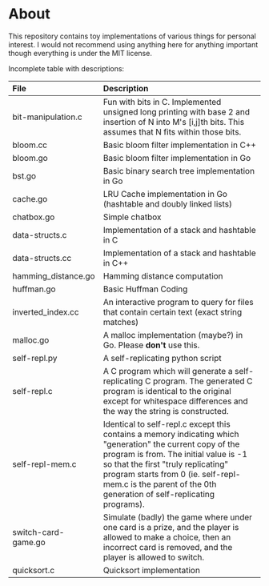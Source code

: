 
About
===
This repository contains toy implementations of various things for personal interest. I would not recommend using anything here for anything important though everything is under the MIT license.

Incomplete table with descriptions:

| File           | Description |
|:-------------- |:----------- |
| bit-manipulation.c | Fun with bits in C. Implemented unsigned long printing with base 2 and insertion of N into M's [i,j]th bits. This assumes that N fits within those bits. |
| bloom.cc | Basic bloom filter implementation in C++ |
| bloom.go | Basic bloom filter implementation in Go |
| bst.go | Basic binary search tree implementation in Go |
| cache.go | LRU Cache implementation in Go (hashtable and doubly linked lists) |
| chatbox.go | Simple chatbox |
| data-structs.c  | Implementation of a stack and hashtable in C |
| data-structs.cc | Implementation of a stack and hashtable in C++ |
| hamming_distance.go | Hamming distance computation |
| huffman.go | Basic Huffman Coding |
| inverted_index.cc | An interactive program to query for files that contain certain text (exact string matches) |
| malloc.go | A malloc implementation (maybe?) in Go. Please **don't** use this. |
| self-repl.py   | A self-replicating python script |
| self-repl.c    | A C program which will generate a self-replicating C program. The generated C program is identical to the original except for whitespace differences and the way the string is constructed.
| self-repl-mem.c | Identical to self-repl.c except this contains a memory indicating which "generation" the current copy of the program is from. The initial value is -1 so that the first "truly replicating" program starts from 0 (ie. self-repl-mem.c is the parent of the 0th generation of self-replicating programs).
| switch-card-game.go | Simulate (badly) the game where under one card is a prize, and the player is allowed to make a choice, then an incorrect card is removed, and the player is allowed to switch. |
| quicksort.c | Quicksort implementation |

